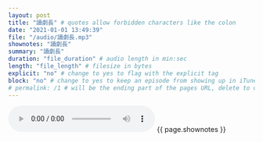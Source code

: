 ```yaml
---
layout: post
title: "讀劇長" # quotes allow forbidden characters like the colon
date: "2021-01-01 13:49:39"
file: "/audio/讀劇長.mp3"
shownotes: "讀劇長"
summary: "讀劇長"
duration: "file_duration" # audio length in min:sec
length: "file_length" # filesize in bytes
explicit: "no" # change to yes to flag with the explicit tag
block: "no" # change to yes to keep an episode from showing up in iTunes
# permalink: /1 # will be the ending part of the pages URL, delete to default to the title
---
```


<audio controls>
<source src="{{site.url}}{{site.baseurl}}{{ page.file }}" type="audio/x-mp3">
Your browser does not support the audio element.
</audio>
{{ page.shownotes }}
